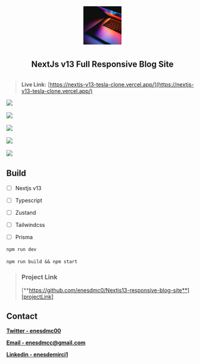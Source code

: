 <div style="display:flex; align-items:center; justify-content:center; flex-direction:column; gap:10px">
    <img style="width:100px; height:100px; object-fit:cover;" src="./images/logo.png"/>
    <h2>
        NextJs v13 Full Responsive Blog Site
    </h2>
</div>






> **Live Link:**  [https://nextjs-v13-tesla-clone.vercel.app/](https://nextjs-v13-tesla-clone.vercel.app/)



![][img1]

![][img2]

![][img3]

![][img4]

![][img5]





## Build

- [ ] Nextjs v13

- [ ] Typescript

- [ ] Zustand

- [ ] Tailwindcss

- [ ] Prisma

  

  

```react
npm run dev

npm run build && npm start
```



> ### Project Link
>
> [**https://github.com/enesdmc0/Nextjs13-responsive-blog-site**][projectLink]

## Contact

[**Twitter - enesdmc00**][twitter]

[**Email - enesdmcc@gmail.com**][mail]

[**Linkedin - enesdemirci1**][linkedin]







[img1]: ./images/img1.png
[img2]: ./images/img2.png
[img3]:./images/img3.png
[img4]: ./images/img4.png
[img5]: ./images/img5.png




[mail]: enesdmcc@gmail.com
[twitter]: https://twitter.com/enesdmc00
[linkedin]: inkedin.com/in/enesdemirci1
[projectLink]: https://github.com/enesdmc0/Nextjs13-responsive-blog-site



